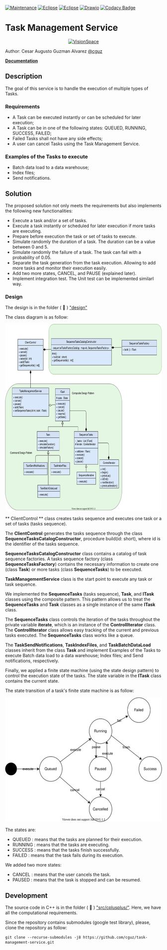 [![Maintenance](https://img.shields.io/badge/Maintained%3F-yes-green.svg)](https://gitHub.com/cguz/)
[![Eclipse](https://img.shields.io/badge/-Eclipse%20C%2FC%2B%2B-blueviolet)](https://eclipse.org/) 
[![Eclipse](https://img.shields.io/badge/-Cmake-success)](https://cmake.org/) 
[![Drawio](https://img.shields.io/badge/-Drawio-orange)](https://drawio-app.com/)
[![Codacy Badge](https://app.codacy.com/project/badge/Grade/79bf6932c2e844eea15d0fb1ed7e415c)](https://app.codacy.com/gh/cguz/task-management-service?utm_source=github.com&amp;utm_medium=referral&amp;utm_content=ESMValGroup/ESMValTool&amp;utm_campaign=Badge_Grade)

# Task Management Service

<center><a href="http://visionspace.com/"><img src="https://user-images.githubusercontent.com/15159632/117484138-f7920900-af66-11eb-8def-6e9880860c4a.png" alt="VisionSpace" title="VisionSpace" height="100px" /></a></center>

Author: Cesar Augusto Guzman Alvarez [@cguz](https://github.com/cguz/)

[**Documentation**](https://task-management-service.readthedocs.io/en/latest/)

## Description

The goal of this service is to handle the execution of multiple types of Tasks. 

### Requirements

*   A Task can be executed instantly or can be scheduled for later execution;
*   A Task can be in one of the following states: QUEUED, RUNNING, SUCCESS, FAILED;
*   Failed Tasks shall not have any side effects;
*   A user can cancel Tasks using the Task Management Service.

### Examples of the Tasks to execute

*   Batch data load to a data warehouse;
*   Index files;
*   Send notifications.

## Solution

The proposed solution not only meets the requirements but also implements the following new functionalities:

*   Execute a task and/or a set of tasks.
*   Execute a task instantly or scheduled for later execution if more tasks are executing.
*   Prepare before execution the task or set of tasks to execute.
*   Simulate randomly the duration of a task. The duration can be a value between 0 and 5.
*   Simulate randomly the failure of a task. The task can fail with a probability of 0.05. 
*   Separate the task generation from the task execution. Allowing to add more tasks and monitor their execution easily.
*   Add two more states, CANCEL, and PAUSE (explained later).
*   Implement integration test. The Unit test can be implemented similarl way.

### Design

The design is in the folder ( 📁 ) ["design"](https://github.com/cguz/task-management-service/tree/main/design)

The class diagram is as follow:

<img src="https://raw.githubusercontent.com/cguz/task-management-service/4fb73a3c4c544c2f0ba223eb7c79e6f2c941b626/design/TaskManagementService.svg" alt="Architecture" title="Architecture" height="600px" />

** ClientControl ** class creates tasks sequence and executes one task or a set of tasks (tasks sequence).

The **ClientControl** generates the tasks sequence through the class  **SequenceTasksCatalogConstructor**, procedure build(id: short), where id is the identifier of the tasks sequence. 

**SequenceTasksCatalogConstructor** class contains a catalog of task sequence factories. A tasks sequence factory (class **SequenceTasksFactory**) contains the necessary information to create one (class **Task**) or more tasks (class **SequenceTasks**) to be executed.

**TaskManagementService** class is the start point to execute any task or task sequence.

We implemented the **SequenceTasks** (tasks sequence), **Task**, and **ITask** classes using the composite pattern. This pattern allows us to treat the **SequenceTasks** and **Task** classes as a single instance of the same **ITask** class. 

The **SequenceTasks** class controls the iteration of the tasks throughout the private variable **iterate**, which is an instance of the **ControllIterator** class. The **ControllIterator** class allows easy tracking of the current and previous tasks executed. The **SequenceTasks** class works like a queue.

The **TaskSendNotifications**, **TaskIndexFiles**, and **TaskBatchDataLoad** classes inherit from the class **Task** and implement Examples of the Tasks to execute Batch data load to a data warehouse; Index files; and Send notifications, respectively.

Finally, we applied a finite state machine (using the state design pattern) to control the execution state of the tasks. The state variable in the **ITask** class contains the current state. 

The state transition of a task's finite state machine is as follow:

<img src="https://raw.githubusercontent.com/cguz/task-management-service/b4911a248339fdd3fadec891f4efc77b691dc474/design/StateDiagram.svg" alt="State transition diagram" title="State transition diagram" height="400px" />

The states are:

*   QUEUED : means that the tasks are planned for their execution.
*   RUNNING : means that the tasks are executing.
*   SUCCESS : means that the tasks finish successfully.
*   FAILED : means that the task fails during its execution.

We added two more states:

*   CANCEL : means that the user cancels the task.
*   PAUSED : means that the task is stopped and can be resumed. 
  
## Development
The source code in C++ is in the folder ( 📁 ) ["src/cplusplus/"](https://github.com/cguz/task-management-service/tree/main/src/cplusplus). Here, we have all the computational requirements.

Since the repository contains submodules (google test library), please, clone the repository as follow:

    git clone --recurse-submodules -j8 https://github.com/cguz/task-management-service.git
